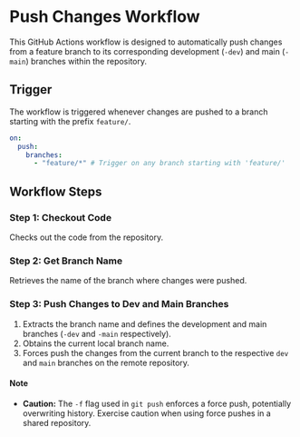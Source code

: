 
# Push Changes Workflow

This GitHub Actions workflow is designed to automatically push changes from a feature branch to its corresponding development (`-dev`) and main (`-main`) branches within the repository.

## Trigger

The workflow is triggered whenever changes are pushed to a branch starting with the prefix `feature/`.

```yaml
on:
  push:
    branches:
      - "feature/*" # Trigger on any branch starting with 'feature/'
```

## Workflow Steps

### Step 1: Checkout Code

Checks out the code from the repository.

### Step 2: Get Branch Name

Retrieves the name of the branch where changes were pushed.

### Step 3: Push Changes to Dev and Main Branches

1. Extracts the branch name and defines the development and main branches (`-dev` and `-main` respectively).
2. Obtains the current local branch name.
3. Forces push the changes from the current branch to the respective `dev` and `main` branches on the remote repository.

#### Note

- **Caution:** The `-f` flag used in `git push` enforces a force push, potentially overwriting history. Exercise caution when using force pushes in a shared repository.
